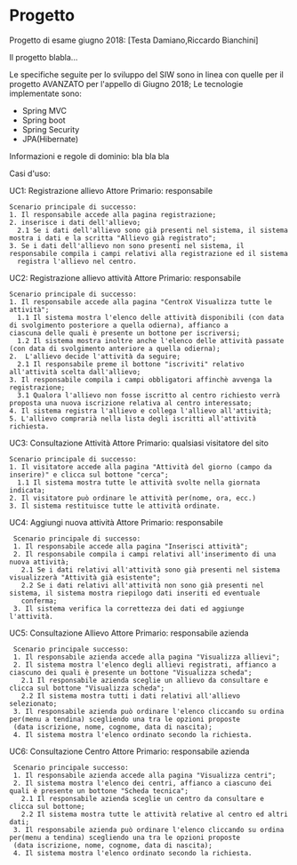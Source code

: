 # Progetto
Progetto di esame giugno 2018:   [Testa Damiano,Riccardo Bianchini]

Il progetto blabla...

Le specifiche seguite per lo sviluppo del SIW sono in linea con quelle per il progetto AVANZATO per l'appello di Giugno 2018;
Le tecnologie implementate sono:
  - Spring MVC
  - Spring boot 
  - Spring Security
  - JPA(Hibernate)

Informazioni e regole di dominio:
  bla bla bla
  

Casi d'uso:

  UC1: Registrazione allievo
  Attore Primario: responsabile
    
    Scenario principale di successo:
    1. Il responsabile accede alla pagina registrazione;
    2. inserisce i dati dell'allievo;
      2.1 Se i dati dell'allievo sono già presenti nel sistema, il sistema mostra i dati e la scritta "Allievo già registrato";
    3. Se i dati dell'allievo non sono presenti nel sistema, il responsabile compila i campi relativi alla registrazione ed il sistema
      registra l'allievo nel centro.
    
    
  UC2: Registrazione allievo attività
  Attore Primario: responsabile
    
    Scenario principale di successo:
    1. Il responsabile accede alla pagina "CentroX Visualizza tutte le attività";
      1.1 Il sistema mostra l'elenco delle attività disponibili (con data di svolgimento posteriore a quella odierna), affianco a         ciascuna delle quali è presente un bottone per iscriversi;
      1.2 Il sistema mostra inoltre anche l'elenco delle attività passate (con data di svolgimento anteriore a quella odierna);
    2.  L'allievo decide l'attività da seguire;
      2.1 Il responsabile preme il bottone "iscriviti" relativo all'attività scelta dall'allievo;
    3. Il responsabile compila i campi obbligatori affinchè avvenga la registrazione;
      3.1 Qualora l'allievo non fosse iscritto al centro richiesto verrà proposta una nuova iscrizione relativa al centro interessato;
    4. Il sistema registra l'allievo e collega l'allievo all'attività;
    5. L'allievo comprarià nella lista degli iscritti all'attività richiesta.
    
   UC3: Consultazione Attività
   Attore Primario: qualsiasi visitatore del sito
   
    Scenario principale di successo:
    1. Il visitatore accede alla pagina "Attività del giorno (campo da inserire)" e clicca sul bottone "cerca";
      1.1 Il sistema mostra tutte le attività svolte nella giornata indicata;
    2. Il visitatore può ordinare le attività per(nome, ora, ecc.)
    3. Il sistema restituisce tutte le attività ordinate.
   
   UC4: Aggiungi nuova attività
   Attore Primario: responsabile
   
     Scenario principale di successo:
     1. Il responsabile accede alla pagina "Inserisci attività";
     2. Il responsabile compila i campi relativi all'inserimento di una nuova attività;
       2.1 Se i dati relativi all'attività sono già presenti nel sistema visualizzerà "Attività già esistente";
       2.2 Se i dati relativi all'attività non sono già presenti nel sistema, il sistema mostra riepilogo dati inseriti ed eventuale
       conferma;
     3. Il sistema verifica la correttezza dei dati ed aggiunge l'attività.
     
   UC5: Consultazione Allievo
   Attore Primario: responsabile azienda
   
     Scenario principale successo:
     1. Il responsabile azienda accede alla pagina "Visualizza allievi";
     2. Il sistema mostra l'elenco degli allievi registrati, affianco a ciascuno dei quali è presente un bottone "Visualizza scheda";
       2.1 Il responsabile azienda sceglie un allievo da consultare e clicca sul bottone "Visualizza scheda";
       2.2 Il sistema mostra tutti i dati relativi all'allievo selezionato;
     3. Il responsabile azienda può ordinare l'elenco cliccando su ordina per(menu a tendina) scegliendo una tra le opzioni proposte
     (data iscrizione, nome, cognome, data di nascita);
     4. Il sistema mostra l'elenco ordinato secondo la richiesta.
     
   UC6: Consultazione Centro
   Attore Primario: responsabile azienda
   
     Scenario principale successo:
     1. Il responsabile azienda accede alla pagina "Visualizza centri";
     2. Il sistema mostra l'elenco dei centri, affianco a ciascuno dei quali è presente un bottone "Scheda tecnica";
       2.1 Il responsabile azienda sceglie un centro da consultare e clicca sul bottone;
       2.2 Il sistema mostra tutte le attività relative al centro ed altri dati; 
     3. Il responsabile azienda può ordinare l'elenco cliccando su ordina per(menu a tendina) scegliendo una tra le opzioni proposte
     (data iscrizione, nome, cognome, data di nascita);
     4. Il sistema mostra l'elenco ordinato secondo la richiesta.
